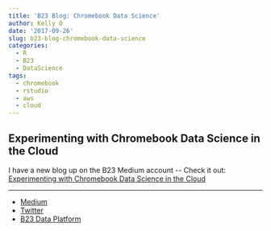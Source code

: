 ```yaml
---
title: 'B23 Blog: Chromebook Data Science'
author: Kelly O
date: '2017-09-26'
slug: b23-blog-chromebook-data-science
categories:
  - R
  - B23
  - DataScience
tags:
  - chromebook
  - rstudio
  - aws
  - cloud
---
```


## Experimenting with Chromebook Data Science in the Cloud

I have a new blog up on the B23 Medium account -- Check it out: [Experimenting with Chromebook Data Science in the Cloud](https://medium.com/@b23llc/experimenting-with-chromebook-data-science-in-the-cloud-2bd84a68b934)

----

- [Medium](https://medium.com/@b23llc)
- [Twitter](https://twitter.com/b23llc)
- [B23 Data Platform](https://platform.b23.io/)